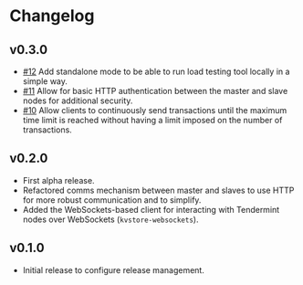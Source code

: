 # Changelog

## v0.3.0
* [\#12](https://github.com/interchainio/tm-load-test/pull/12) Add standalone
  mode to be able to run load testing tool locally in a simple way.
* [\#11](https://github.com/interchainio/tm-load-test/pull/11) Allow for basic
  HTTP authentication between the master and slave nodes for additional
  security.
* [\#10](https://github.com/interchainio/tm-load-test/pull/10) Allow clients
  to continuously send transactions until the maximum time limit is reached
  without having a limit imposed on the number of transactions.

## v0.2.0
* First alpha release.
* Refactored comms mechanism between master and slaves to use HTTP for more
  robust communication and to simplify.
* Added the WebSockets-based client for interacting with Tendermint nodes over
  WebSockets (`kvstore-websockets`).

## v0.1.0
* Initial release to configure release management.

